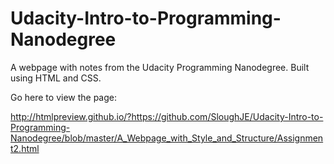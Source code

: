 # Udacity-Intro-to-Programming-Nanodegree

A webpage with notes from the Udacity Programming Nanodegree. 
Built using HTML and CSS.

Go here to view the page:

http://htmlpreview.github.io/?https://github.com/SloughJE/Udacity-Intro-to-Programming-Nanodegree/blob/master/A_Webpage_with_Style_and_Structure/Assignment2.html
